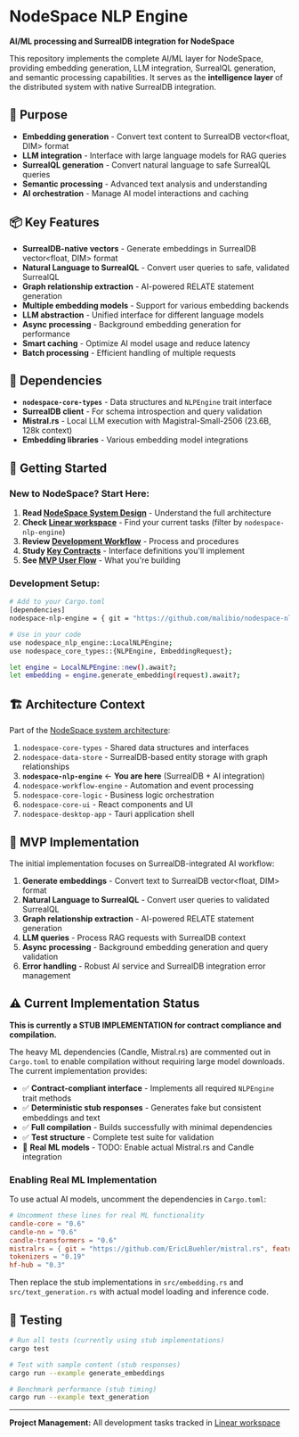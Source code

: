 # NodeSpace NLP Engine

**AI/ML processing and SurrealDB integration for NodeSpace**

This repository implements the complete AI/ML layer for NodeSpace, providing embedding generation, LLM integration, SurrealQL generation, and semantic processing capabilities. It serves as the **intelligence layer** of the distributed system with native SurrealDB integration.

## 🎯 Purpose

- **Embedding generation** - Convert text content to SurrealDB vector<float, DIM> format
- **LLM integration** - Interface with large language models for RAG queries
- **SurrealQL generation** - Convert natural language to safe SurrealQL queries
- **Semantic processing** - Advanced text analysis and understanding
- **AI orchestration** - Manage AI model interactions and caching

## 📦 Key Features

- **SurrealDB-native vectors** - Generate embeddings in SurrealDB vector<float, DIM> format
- **Natural Language to SurrealQL** - Convert user queries to safe, validated SurrealQL
- **Graph relationship extraction** - AI-powered RELATE statement generation
- **Multiple embedding models** - Support for various embedding backends
- **LLM abstraction** - Unified interface for different language models
- **Async processing** - Background embedding generation for performance
- **Smart caching** - Optimize AI model usage and reduce latency
- **Batch processing** - Efficient handling of multiple requests

## 🔗 Dependencies

- **`nodespace-core-types`** - Data structures and `NLPEngine` trait interface
- **SurrealDB client** - For schema introspection and query validation
- **Mistral.rs** - Local LLM execution with Magistral-Small-2506 (23.6B, 128k context)
- **Embedding libraries** - Various embedding model integrations

## 🚀 Getting Started

### **New to NodeSpace? Start Here:**
1. **Read [NodeSpace System Design](../nodespace-system-design/README.md)** - Understand the full architecture
2. **Check [Linear workspace](https://linear.app/nodespace)** - Find your current tasks (filter by `nodespace-nlp-engine`)
3. **Review [Development Workflow](../nodespace-system-design/docs/development-workflow.md)** - Process and procedures
4. **Study [Key Contracts](../nodespace-system-design/contracts/)** - Interface definitions you'll implement
5. **See [MVP User Flow](../nodespace-system-design/examples/mvp-user-flow.md)** - What you're building

### **Development Setup:**
```bash
# Add to your Cargo.toml
[dependencies]
nodespace-nlp-engine = { git = "https://github.com/malibio/nodespace-nlp-engine" }

# Use in your code
use nodespace_nlp_engine::LocalNLPEngine;
use nodespace_core_types::{NLPEngine, EmbeddingRequest};

let engine = LocalNLPEngine::new().await?;
let embedding = engine.generate_embedding(request).await?;
```

## 🏗️ Architecture Context

Part of the [NodeSpace system architecture](../nodespace-system-design/README.md):

1. `nodespace-core-types` - Shared data structures and interfaces
2. `nodespace-data-store` - SurrealDB-based entity storage with graph relationships
3. **`nodespace-nlp-engine`** ← **You are here** (SurrealDB + AI integration)
4. `nodespace-workflow-engine` - Automation and event processing
5. `nodespace-core-logic` - Business logic orchestration
6. `nodespace-core-ui` - React components and UI
7. `nodespace-desktop-app` - Tauri application shell

## 🔄 MVP Implementation

The initial implementation focuses on SurrealDB-integrated AI workflow:

1. **Generate embeddings** - Convert text to SurrealDB vector<float, DIM> format
2. **Natural Language to SurrealQL** - Convert user queries to validated SurrealQL
3. **Graph relationship extraction** - AI-powered RELATE statement generation
4. **LLM queries** - Process RAG requests with SurrealDB context
5. **Async processing** - Background embedding generation and query validation
6. **Error handling** - Robust AI service and SurrealDB integration error management

## ⚠️ Current Implementation Status

**This is currently a STUB IMPLEMENTATION for contract compliance and compilation.**

The heavy ML dependencies (Candle, Mistral.rs) are commented out in `Cargo.toml` to enable compilation without requiring large model downloads. The current implementation provides:

- ✅ **Contract-compliant interface** - Implements all required `NLPEngine` trait methods
- ✅ **Deterministic stub responses** - Generates fake but consistent embeddings and text
- ✅ **Full compilation** - Builds successfully with minimal dependencies
- ✅ **Test structure** - Complete test suite for validation
- 🚧 **Real ML models** - TODO: Enable actual Mistral.rs and Candle integration

### Enabling Real ML Implementation

To use actual AI models, uncomment the dependencies in `Cargo.toml`:

```toml
# Uncomment these lines for real ML functionality
candle-core = "0.6"
candle-nn = "0.6" 
candle-transformers = "0.6"
mistralrs = { git = "https://github.com/EricLBuehler/mistral.rs", features = ["cuda", "metal"] }
tokenizers = "0.19"
hf-hub = "0.3"
```

Then replace the stub implementations in `src/embedding.rs` and `src/text_generation.rs` with actual model loading and inference code.

## 🧪 Testing

```bash
# Run all tests (currently using stub implementations)
cargo test

# Test with sample content (stub responses)
cargo run --example generate_embeddings

# Benchmark performance (stub timing)
cargo run --example text_generation
```

---

**Project Management:** All development tasks tracked in [Linear workspace](https://linear.app/nodespace)